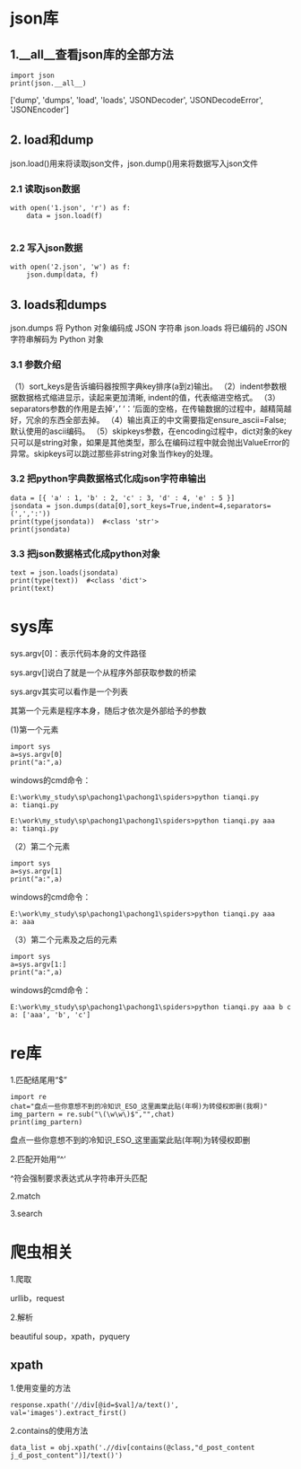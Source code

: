 





# json库

## 1.\_\_all\_\_查看json库的全部方法

```
import json
print(json.__all__)
```

['dump', 'dumps', 'load', 'loads', 'JSONDecoder', 'JSONDecodeError', 'JSONEncoder']

## 2. load和dump

json.load()用来将读取json文件，json.dump()用来将数据写入json文件

### 2.1 读取json数据

```
with open('1.json', 'r') as f:
    data = json.load(f)
    
```

### 2.2 写入json数据

```
with open('2.json', 'w') as f:   
    json.dump(data, f)
```



## 3. loads和dumps

json.dumps 将 Python 对象编码成 JSON 字符串
json.loads 将已编码的 JSON 字符串解码为 Python 对象

### 3.1 参数介绍

（1）sort_keys是告诉编码器按照字典key排序(a到z)输出。
（2）indent参数根据数据格式缩进显示，读起来更加清晰, indent的值，代表缩进空格式。
（3）separators参数的作用是去掉‘，’ ‘：’后面的空格，在传输数据的过程中，越精简越好，冗余的东西全部去掉。
（4）输出真正的中文需要指定ensure_ascii=False;默认使用的ascii编码。
（5）skipkeys参数，在encoding过程中，dict对象的key只可以是string对象，如果是其他类型，那么在编码过程中就会抛出ValueError的异常。skipkeys可以跳过那些非string对象当作key的处理。


### 3.2 把python字典数据格式化成json字符串输出

```
data = [{ 'a' : 1, 'b' : 2, 'c' : 3, 'd' : 4, 'e' : 5 }]
jsondata = json.dumps(data[0],sort_keys=True,indent=4,separators=(',',':'))
print(type(jsondata))  #<class 'str'>
print(jsondata)
```

### 3.3 把json数据格式化成python对象

```
text = json.loads(jsondata) 
print(type(text))  #<class 'dict'> 
print(text)
```

# sys库

sys.argv[0]：表示代码本身的文件路径

sys.argv[]说白了就是一个从程序外部获取参数的桥梁

sys.argv其实可以看作是一个列表

其第一个元素是程序本身，随后才依次是外部给予的参数

(1)第一个元素

```
import sys
a=sys.argv[0]
print("a:",a)
```

windows的cmd命令：

```
E:\work\my_study\sp\pachong1\pachong1\spiders>python tianqi.py
a: tianqi.py

E:\work\my_study\sp\pachong1\pachong1\spiders>python tianqi.py aaa
a: tianqi.py
```

（2）第二个元素

```
import sys
a=sys.argv[1]
print("a:",a)
```

windows的cmd命令：

```
E:\work\my_study\sp\pachong1\pachong1\spiders>python tianqi.py aaa
a: aaa
```

（3）第二个元素及之后的元素

```
import sys
a=sys.argv[1:]
print("a:",a)
```

windows的cmd命令：

```
E:\work\my_study\sp\pachong1\pachong1\spiders>python tianqi.py aaa b c
a: ['aaa', 'b', 'c']
```

# re库

1.匹配结尾用“$”

```
import re
chat="盘点一些你意想不到的冷知识_ESO_这里画棠此贴(年啊)为转侵权即删(我啊)"
img_partern = re.sub("\(\w\w\)$","",chat)
print(img_partern)
```

盘点一些你意想不到的冷知识_ESO_这里画棠此贴(年啊)为转侵权即删

2.匹配开始用“^‘

^符会强制要求表达式从字符串开头匹配

2.match

3.search

# 爬虫相关

1.爬取

urllib，request

2.解析

beautiful soup，xpath，pyquery

## xpath

1.使用变量的方法

```
response.xpath('//div[@id=$val]/a/text()', val='images').extract_first()
```

2.contains的使用方法

```
data_list = obj.xpath('.//div[contains(@class,"d_post_content j_d_post_content")]/text()')
```

